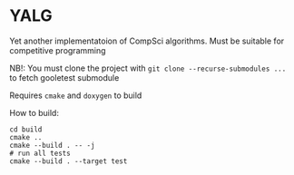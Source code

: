 # YALG
Yet another implementatoion of CompSci algorithms. Must be suitable for competitive programming

NB!: You must clone the project with `git clone --recurse-submodules ...` to fetch gooletest submodule

Requires `cmake` and `doxygen` to build

How to build:

```shell
cd build
cmake ..
cmake --build . -- -j
# run all tests
cmake --build . --target test
```
